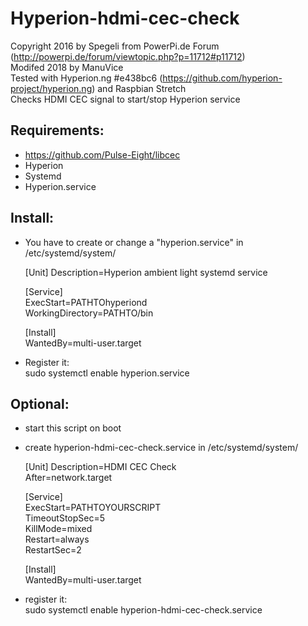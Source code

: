# Hyperion-hdmi-cec-check 
Copyright 2016 by Spegeli from PowerPi.de Forum (http://powerpi.de/forum/viewtopic.php?p=11712#p11712)  
Modifed 2018 by ManuVice  
Tested with Hyperion.ng #e438bc6 (https://github.com/hyperion-project/hyperion.ng) and Raspbian Stretch  
Checks HDMI CEC signal to start/stop Hyperion service 

## Requirements:
- https://github.com/Pulse-Eight/libcec
- Hyperion
- Systemd
- Hyperion.service

## Install:

- You have to create or change a "hyperion.service" in /etc/systemd/system/  

  [Unit]
  Description=Hyperion ambient light systemd service  

  [Service]  
  ExecStart=PATHTOhyperiond  
  WorkingDirectory=PATHTO/bin  

  [Install]  
  WantedBy=multi-user.target
  
- Register it:  
    sudo systemctl enable hyperion.service  
    
## Optional:

- start this script on boot  
- create hyperion-hdmi-cec-check.service in /etc/systemd/system/  

  [Unit]
  Description=HDMI CEC Check  
  After=network.target

  [Service]  
  ExecStart=PATHTOYOURSCRIPT  
  TimeoutStopSec=5  
  KillMode=mixed  
  Restart=always  
  RestartSec=2  
  
  [Install]  
  WantedBy=multi-user.target
  
- register it:  
  sudo systemctl enable hyperion-hdmi-cec-check.service
